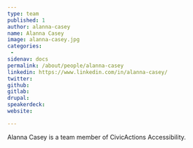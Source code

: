 ```yaml
---
type: team
published: 1
author: alanna-casey
name: Alanna Casey
image: alanna-casey.jpg
categories:
 - 
sidenav: docs
permalink: /about/people/alanna-casey
linkedin: https://www.linkedin.com/in/alanna-casey/
twitter: 
github: 
gitlab: 
drupal: 
speakerdeck: 
website: 

---
```


Alanna Casey is a team member of CivicActions Accessibility.
